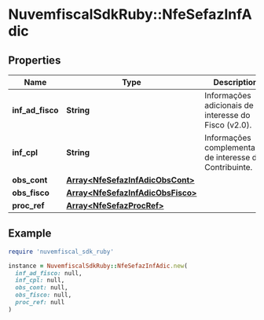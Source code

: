 # NuvemfiscalSdkRuby::NfeSefazInfAdic

## Properties

| Name | Type | Description | Notes |
| ---- | ---- | ----------- | ----- |
| **inf_ad_fisco** | **String** | Informações adicionais de interesse do Fisco (v2.0). | [optional] |
| **inf_cpl** | **String** | Informações complementares de interesse do Contribuinte. | [optional] |
| **obs_cont** | [**Array&lt;NfeSefazInfAdicObsCont&gt;**](NfeSefazInfAdicObsCont.md) |  | [optional] |
| **obs_fisco** | [**Array&lt;NfeSefazInfAdicObsFisco&gt;**](NfeSefazInfAdicObsFisco.md) |  | [optional] |
| **proc_ref** | [**Array&lt;NfeSefazProcRef&gt;**](NfeSefazProcRef.md) |  | [optional] |

## Example

```ruby
require 'nuvemfiscal_sdk_ruby'

instance = NuvemfiscalSdkRuby::NfeSefazInfAdic.new(
  inf_ad_fisco: null,
  inf_cpl: null,
  obs_cont: null,
  obs_fisco: null,
  proc_ref: null
)
```

